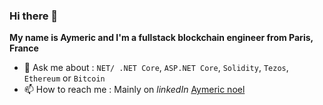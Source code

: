 ### Hi there 👋

**My name is Aymeric and I'm a fullstack blockchain engineer from Paris, France**

- 💬 Ask me about : `NET/ .NET Core`, `ASP.NET Core`, `Solidity`, `Tezos`, `Ethereum` or `Bitcoin` 
- 📫 How to reach me : Mainly on *linkedIn*  [Aymeric noel](https://www.linkedin.com/in/aymeric-no%C3%ABl-593bb9155/) 

<!--
**AymericNoel/AymericNoel** is a ✨ _special_ ✨ repository because its `README.md` (this file) appears on your GitHub profile.

Here are some ideas to get you started:

- 🔭 I’m currently working on ...
- 🌱 I’m currently learning ...
- 👯 I’m looking to collaborate on ...
- 🤔 I’m looking for help with ...
- 😄 Pronouns: ...
- ⚡ Fun fact: ...
-->

